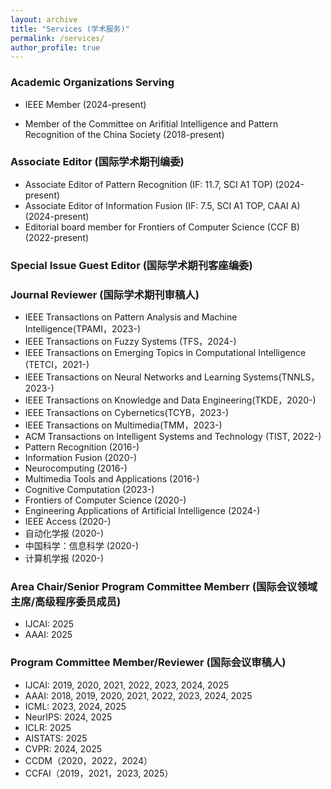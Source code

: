 ```yaml
---
layout: archive
title: "Services (学术服务)"
permalink: /services/
author_profile: true
---
```


### Academic Organizations Serving

- IEEE Member (2024-present)

- Member of the Committee on Arifitial Intelligence and Pattern Recognition of the China Society (2018-present)

### Associate Editor (国际学术期刊编委)

- Associate Editor of Pattern Recognition (IF: 11.7, SCI A1 TOP) (2024-present)
- Associate Editor of Information Fusion (IF: 7.5, SCI A1 TOP, CAAI A) (2024-present)
- Editorial board member for Frontiers of Computer Science (CCF B) (2022-present)

### Special Issue Guest Editor (国际学术期刊客座编委)


### Journal Reviewer (国际学术期刊审稿人)

- IEEE Transactions on Pattern Analysis and Machine Intelligence(TPAMI，2023-)
- IEEE Transactions on Fuzzy Systems (TFS，2024-)
- IEEE Transactions on Emerging Topics in Computational Intelligence (TETCI，2021-)
- IEEE Transactions on Neural Networks and Learning Systems(TNNLS，2023-)
- IEEE Transactions on Knowledge and Data Engineering(TKDE，2020-)
- IEEE Transactions on Cybernetics(TCYB，2023-)
- IEEE Transactions on Multimedia(TMM，2023-)
- ACM Transactions on Intelligent Systems and Technology (TIST, 2022-)
- Pattern Recognition (2016-)
- Information Fusion (2020-)
- Neurocomputing (2016-)
- Multimedia Tools and Applications (2016-)
- Cognitive Computation (2023-)
- Frontiers of Computer Science (2020-)
- Engineering Applications of Artificial Intelligence (2024-)
- IEEE Access (2020-)
- 自动化学报 (2020-)
- 中国科学：信息科学 (2020-)
- 计算机学报 (2020-)


### Area Chair/Senior Program Committee Memberr (国际会议领域主席/高级程序委员成员)

- IJCAI: 2025
- AAAI: 2025

### Program Committee Member/Reviewer (国际会议审稿人)

- IJCAI: 2019, 2020, 2021, 2022, 2023, 2024, 2025
- AAAI: 2018, 2019, 2020, 2021, 2022, 2023, 2024, 2025
- ICML: 2023, 2024, 2025
- NeurIPS: 2024, 2025
- ICLR: 2025
- AISTATS: 2025
- CVPR: 2024, 2025
- CCDM（2020，2022，2024）
- CCFAI（2019，2021，2023, 2025）